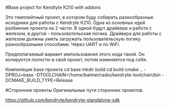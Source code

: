 #Base project for Kendtyte K210 with addons

Это темплейтный проект, в котором буду собирать разнообразные исходники для работы с Kendryte K210.
Одна из основных идей разбиение проекта на 2 части. В одной будут драйвера и работа с железом, в другой - пользовательская логика.
Драйвера для работы с железом должны уметь загружать пользовательскую логику разнообразными способами. Через UART и по WiFi.

Предполагаемый вариант импользования этого кода такой. Он копируется полнстю в свой проект, потом изменяется под себя.


Компиляция base проекта
cd base
mkdir build
cd build
cmake .. -DPROJ=base -DTOOLCHAIN=/home/balmer/radio/kendryte-toolchain/bin -DCMAKE_BUILD_TYPE=Release


#Сторонние проекты
Оригинальные пути сторонних проектов.

https://github.com/kendryte/kendryte-standalone-sdk
